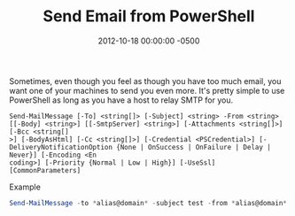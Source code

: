 ﻿---
title:  Send Email from PowerShell
date:   2012-10-18 00:00:00 -0500
categories: IT
---

Sometimes, even though you feel as though you have too much email, you want one of your machines to send you even more. It's pretty simple to use PowerShell as long as you have a host to relay SMTP for you.

```text
Send-MailMessage [-To] <string[]> [-Subject] <string> -From <string> [[-Body] <string>] [[-SmtpServer] <string>] [-Attachments <string[]>] [-Bcc <string[]
>] [-BodyAsHtml] [-Cc <string[]>] [-Credential <PSCredential>] [-DeliveryNotificationOption {None | OnSuccess | OnFailure | Delay | Never}] [-Encoding <En
coding>] [-Priority {Normal | Low | High}] [-UseSsl] [CommonParameters]
```

Example

```powershell
Send-MailMessage -to *alias@domain* -subject test -from *alias@domain* -body test -smtpserver *ip-address*
```
